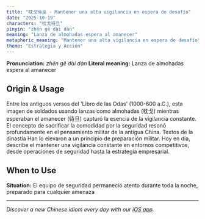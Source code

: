 ```yaml
---
title: "枕戈待旦 - Mantener una alta vigilancia en espera de desafío"
date: "2025-10-19"
characters: "枕戈待旦"
pinyin: "zhěn gē dài dàn"
meaning: "Lanza de almohadas espera al amanecer"
metaphoric_meaning: "Mantener una alta vigilancia en espera de desafío"
theme: "Estrategia y Acción"
---
```


**Pronunciation:** *zhěn gē dài dàn*
**Literal meaning:** Lanza de almohadas espera al amanecer

## Origin & Usage

Entre los antiguos versos del 'Libro de las Odas' (1000-600 a.C.), esta imagen de soldados usando lanzas como almohadas (枕戈) mientras esperaban el amanecer (待旦) capturó la esencia de la vigilancia constante. El concepto de sacrificar la comodidad por la seguridad resonó profundamente en el pensamiento militar de la antigua China. Textos de la dinastía Han lo elevaron a un principio de preparación militar. Hoy en día, describe el mantener una vigilancia constante en entornos competitivos, desde operaciones de seguridad hasta la estrategia empresarial.

## When to Use

**Situation:** El equipo de seguridad permaneció atento durante toda la noche, preparado para cualquier amenaza

---

*Discover a new Chinese idiom every day with our [iOS app](https://apps.apple.com/us/app/daily-chinese-idioms/id6740611324).*
